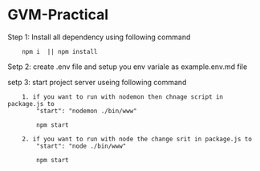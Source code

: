 # GVM-Practical

Step 1: Install all dependency using following command

        npm i  || npm install

Setp 2: create .env file and setup you env variale as example.env.md file

setp 3: start project server useing following command

        1. if you want to run with nodemon then chnage script in package.js to
            "start": "nodemon ./bin/www"
           
            npm start
        
        2. if you want to run with node the change srit in package.js to
            "start": "node ./bin/www"
            
            npm start
        
